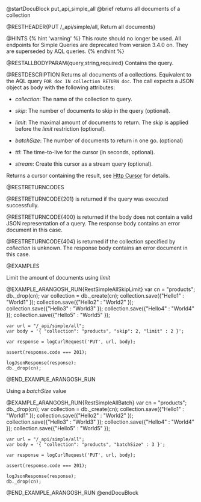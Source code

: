 
@startDocuBlock put_api_simple_all
@brief returns all documents of a collection

@RESTHEADER{PUT /_api/simple/all, Return all documents}

@HINTS
{% hint 'warning' %}
This route should no longer be used.
All endpoints for Simple Queries are deprecated from version 3.4.0 on.
They are superseded by AQL queries.
{% endhint %}

@RESTALLBODYPARAM{query,string,required}
Contains the query.

@RESTDESCRIPTION
Returns all documents of a collections. Equivalent to the AQL query
`FOR doc IN collection RETURN doc`. The call expects a JSON object
as body with the following attributes:

- *collection*: The name of the collection to query.

- *skip*: The number of documents to skip in the query (optional).

- *limit*: The maximal amount of documents to return. The *skip*
  is applied before the *limit* restriction (optional).

- *batchSize*: The number of documents to return in one go. (optional)

- *ttl*: The time-to-live for the cursor (in seconds, optional). 

- *stream*: Create this cursor as a stream query (optional). 


Returns a cursor containing the result, see [Http Cursor](../AqlQueryCursor/README.md) for details.

@RESTRETURNCODES

@RESTRETURNCODE{201}
is returned if the query was executed successfully.

@RESTRETURNCODE{400}
is returned if the body does not contain a valid JSON representation of a
query. The response body contains an error document in this case.

@RESTRETURNCODE{404}
is returned if the collection specified by *collection* is unknown.  The
response body contains an error document in this case.

@EXAMPLES

Limit the amount of documents using *limit*

@EXAMPLE_ARANGOSH_RUN{RestSimpleAllSkipLimit}
    var cn = "products";
    db._drop(cn);
    var collection = db._create(cn);
    collection.save({"Hello1" : "World1" });
    collection.save({"Hello2" : "World2" });
    collection.save({"Hello3" : "World3" });
    collection.save({"Hello4" : "World4" });
    collection.save({"Hello5" : "World5" });

    var url = "/_api/simple/all";
    var body = '{ "collection": "products", "skip": 2, "limit" : 2 }';

    var response = logCurlRequest('PUT', url, body);

    assert(response.code === 201);

    logJsonResponse(response);
    db._drop(cn);
@END_EXAMPLE_ARANGOSH_RUN

Using a *batchSize* value

@EXAMPLE_ARANGOSH_RUN{RestSimpleAllBatch}
    var cn = "products";
    db._drop(cn);
    var collection = db._create(cn);
    collection.save({"Hello1" : "World1" });
    collection.save({"Hello2" : "World2" });
    collection.save({"Hello3" : "World3" });
    collection.save({"Hello4" : "World4" });
    collection.save({"Hello5" : "World5" });

    var url = "/_api/simple/all";
    var body = '{ "collection": "products", "batchSize" : 3 }';

    var response = logCurlRequest('PUT', url, body);

    assert(response.code === 201);

    logJsonResponse(response);
    db._drop(cn);
@END_EXAMPLE_ARANGOSH_RUN
@endDocuBlock

